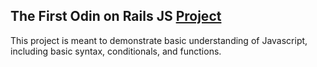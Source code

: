 ## The First Odin on Rails JS [Project](https://www.theodinproject.com/courses/web-development-101/lessons/rock-paper-scissors)
This project is meant to demonstrate basic understanding of Javascript, including basic syntax, conditionals, and functions.
